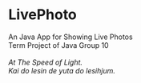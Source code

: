 # LivePhoto
An Java App for Showing Live Photos<br>
Term Project of Java Group 10<br>
<br>
<i>At The Speed of Light.</i></br>
<i>Kai do lesin de yuta do lesihjum.</i>
